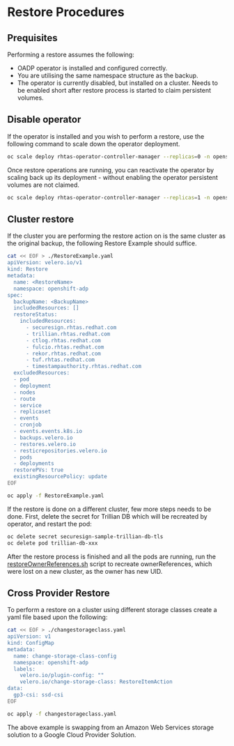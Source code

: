 # Restore Procedures

## Prequisites
Performing a restore assumes the following:
- OADP operator is installed and configured correctly.
- You are utilising the same namespace structure as the backup.
- The operator is currently disabled, but installed on a cluster. Needs to be enabled short after restore process is started to claim persistent volumes. 

## Disable operator
If the operator is installed and you wish to perform a restore, use the following command to scale down the operator deployment.

```sh
oc scale deploy rhtas-operator-controller-manager --replicas=0 -n openshift-operators
```

Once restore operations are running, you can reactivate the operator by scaling back up its deployment - without enabling the operator persistent volumes are not claimed.

```sh
oc scale deploy rhtas-operator-controller-manager --replicas=1 -n openshift-operators
```

## Cluster restore
If the cluster you are performing the restore action on is the same cluster as the original backup, the following Restore Example should suffice.

```sh
cat << EOF > ./RestoreExample.yaml
apiVersion: velero.io/v1
kind: Restore
metadata:
  name: <RestoreName>
  namespace: openshift-adp
spec:
  backupName: <BackupName>
  includedResources: []
  restoreStatus:
    includedResources:
      - securesign.rhtas.redhat.com
      - trillian.rhtas.redhat.com
      - ctlog.rhtas.redhat.com
      - fulcio.rhtas.redhat.com
      - rekor.rhtas.redhat.com
      - tuf.rhtas.redhat.com
      - timestampauthority.rhtas.redhat.com
  excludedResources:
  - pod
  - deployment
  - nodes
  - route
  - service
  - replicaset
  - events
  - cronjob
  - events.events.k8s.io
  - backups.velero.io
  - restores.velero.io
  - resticrepositories.velero.io
  - pods
  - deployments
  restorePVs: true 
  existingResourcePolicy: update
EOF

oc apply -f RestoreExample.yaml
```

If the restore is done on a different cluster, few more steps needs to be done. First, delete the secret for Trillian DB which will be recreated by operator,
and restart the pod:

```sh
oc delete secret securesign-sample-trillian-db-tls
oc delete pod trillian-db-xxx
```

After the restore process is finished and all the pods are running, run the [restoreOwnerReferences.sh](../hack/restoreOwnerReferences.sh) script to recreate
ownerReferences, which were lost on a new cluster, as the owner has new UID.

## Cross Provider Restore 
To perform a restore on a cluster using different storage classes create a yaml file based upon the following:

```sh
cat << EOF > ./changestorageclass.yaml
apiVersion: v1
kind: ConfigMap
metadata:
  name: change-storage-class-config
  namespace: openshift-adp
  labels:
    velero.io/plugin-config: ""
    velero.io/change-storage-class: RestoreItemAction
data:
  gp3-csi: ssd-csi
EOF

oc apply -f changestorageclass.yaml
```

The above example is swapping from an Amazon Web Services storage solution to a Google Cloud Provider Solution.